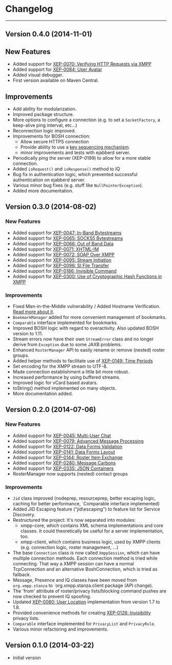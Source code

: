 # Changelog
---

## Version 0.4.0 (2014-11-01)

## New Features

* Added support for [XEP-0070: Verifying HTTP Requests via XMPP](http://xmpp.org/extensions/xep-0070.html)
* Added support for [XEP-0084: User Avatar](http://xmpp.org/extensions/xep-0084.html)
* Added visual debugger.
* First version available on Maven Central.

## Improvements

* Add ability for modularization.
* Improved package structure.
* More options to configure a connection (e.g. to set a `SocketFactory`, a keep-alive ping interval, etc...)
* Reconnection logic improved.
* Improvements for BOSH connection:
    * Allow secure HTTPS connection
    * Provide ability to use a [key sequencing mechanism](http://xmpp.org/extensions/xep-0124.html#keys).
    * minor improvements and tests with ejabberd server.
* Periodically ping the server (XEP-0199) to allow for a more stable connection.
* Added `isRequest()` and `isResponse()` method to IQ
* Bug fix in authentication logic, which prevented successful authentication on ejabberd server.
* Various minor bug fixes (e.g. stuff like `NullPointerException`).
* Added more documentation.


## Version 0.3.0 (2014-08-02)

### New Features

* Added support for [XEP-0047: In-Band Bytestreams](http://xmpp.org/extensions/xep-0047.html)
* Added support for [XEP-0065: SOCKS5 Bytestreams](http://xmpp.org/extensions/xep-0065.html)
* Added support for [XEP-0066: Out of Band Data](http://xmpp.org/extensions/xep-0066.html)
* Added support for [XEP-0071: XHTML-IM](http://xmpp.org/extensions/xep-0071.html)
* Added support for [XEP-0072: SOAP Over XMPP](http://xmpp.org/extensions/xep-0072.html)
* Added support for [XEP-0095: Stream Initiation](http://xmpp.org/extensions/xep-0095.html)
* Added support for [XEP-0096: SI File Transfer](http://xmpp.org/extensions/xep-0096.html)
* Added support for [XEP-0186: Invisible Command](http://xmpp.org/extensions/xep-0186.html)
* Added support for [XEP-0300: Use of Cryptographic Hash Functions in XMPP](http://xmpp.org/extensions/xep-0300.html)

### Improvements

* Fixed Man-in-the-Middle vulnerability / Added Hostname Verification. [Read more about it](http://tersesystems.com/2014/03/23/fixing-hostname-verification/).
* `BookmarkManager` added for more convenient management of bookmarks.
* `Comparable` interface implemented for bookmarks.
* Improved BOSH logic with regard to overactivity. Also updated BOSH version to 1.11.
* Stream errors now have their own `StreamError` class and no longer derive from `Exception` due to some JAXB problems.
* Enhanced `RosterManager` API to easily rename or remove (nested) roster groups.
* Added helper methods to facilitate use of [XEP-0149: Time Periods](http://xmpp.org/extensions/xep-0149.html)
* Set encoding for the XMPP stream to UTF-8.
* Made connection establishment a little bit more robust.
* Increased performance by using buffered streams.
* Improved logic for vCard based avatars.
* toString() method implemented on many objects.
* More documentation added.

## Version 0.2.0 (2014-07-06)

### New Features

* Added support for [XEP-0045: Multi-User Chat](http://xmpp.org/extensions/xep-0045.html)
* Added support for [XEP-0079: Advanced Message Processing](http://xmpp.org/extensions/xep-0079.html)
* Added support for [XEP-0122: Data Forms Validation](http://xmpp.org/extensions/xep-0122.html)
* Added support for [XEP-0141: Data Forms Layout](http://xmpp.org/extensions/xep-0141.html)
* Added support for [XEP-0144: Roster Item Exchange](http://xmpp.org/extensions/xep-0144.html)
* Added support for [XEP-0280: Message Carbons](http://xmpp.org/extensions/xep-0280.html)
* Added support for [XEP-0335: JSON Containers](http://xmpp.org/extensions/xep-0335.html)
* RosterManager now supports (nested) contact groups

### Improvements

* `Jid` class improved (nodeprep, resourceprep, better escaping logic, caching for better performance, `Comparable interface implemented)
* Added JID Escaping feature (\"jid\\escaping\") to feature list for Service Discovery.
* Restructured the project: It\'s now separated into modules:
    * xmpp-core, which contains XML schema implementations and core classes. It could theoretically be useful for a server implementation, too.
    * xmpp-client, which contains business logic, used by XMPP clients (e.g. connection logic, roster management, ...)
* The base `Connection` class is now called `XmppSession`, which can have multiple connection methods. Each connection method is tried while connecting. That way a XMPP session can have a normal TcpConnection and an alternative BoshConnection, which is tried as fallback.
* Message, Presence and IQ classes have been moved from `org.xmpp.stanza` to `org.xmpp.stanza.client package (API change).
* The \'from\' attribute of roster/privacy lists/blocking command pushes are now checked to prevent IQ spoofing.
* Updated [XEP-0080: User Location](http://xmpp.org/extensions/xep-0080.html) implementation from version 1.7 to 1.8.
* Provided convenience methods for creating [XEP-0126: Invisibility](http://xmpp.org/extensions/xep-0126.html) privacy lists.
* `Comparable` interface implemented for `PrivacyList` and `PrivacyRule`.
* Various minor refactoring and improvements.

## Version 0.1.0 (2014-03-22)

* Initial version